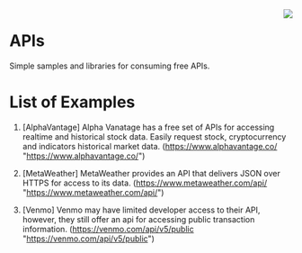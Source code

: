 <img src="http://www.dvlpr-life.com/images/IMG_3654.png" align="right">

# APIs

Simple samples and libraries for consuming free APIs.

List of Examples
=================
1. [AlphaVantage]
Alpha Vanatage has a free set of APIs for accessing realtime and historical stock data.
Easily request stock, cryptocurrency and indicators historical market data.
(https://www.alphavantage.co/ "https://www.alphavantage.co/")

2. [MetaWeather]
   MetaWeather provides an API that delivers JSON over HTTPS for access to its data.
   (https://www.metaweather.com/api/ "https://www.metaweather.com/api/")

3. [Venmo]
    Venmo may have limited developer access to their API, however, they still offer an api for accessing public transaction information.
    (https://venmo.com/api/v5/public "https://venmo.com/api/v5/public")

